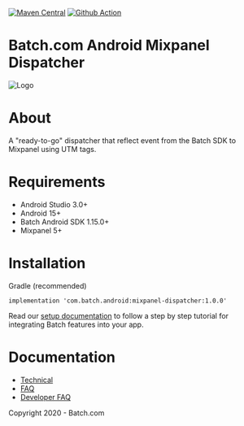 [![Maven Central](https://maven-badges.herokuapp.com/maven-central/com.batch.android/mixpanel-dispatcher/badge.svg)](https://maven-badges.herokuapp.com/maven-central/com.batch.android/mixpanel-dispatcher)
[![Github Action](https://github.com/BatchLabs/android-mixpanel-dispatcher/workflows/Android%20CI/badge.svg)](https://github.com/BatchLabs/android-mixpanel-dispatcher/actions?query=workflow%3A%22Android+CI%22)

Batch.com Android Mixpanel Dispatcher
==================

![Logo](http://batch-doc.s3.amazonaws.com/logo_batch_192.gif)

# About

A "ready-to-go" dispatcher that reflect event from the Batch SDK to Mixpanel using UTM tags.

# Requirements
 - Android Studio 3.0+
 - Android 15+
 - Batch Android SDK 1.15.0+
 - Mixpanel 5+

# Installation
Gradle (recommended)

```
implementation 'com.batch.android:mixpanel-dispatcher:1.0.0'
```

Read our [setup documentation](https://doc.batch.com/) to follow a step by step tutorial for integrating Batch features into your app.

# Documentation

 - [Technical](https://batch.com/doc)
 - [FAQ](https://batch.com/doc/faq/general.html)
 - [Developer FAQ](https://batch.com/developers)

Copyright 2020 - Batch.com